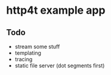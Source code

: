 # http4t example app

## Todo

- stream some stuff 
- templating
- tracing
- static file server (dot segments first)
